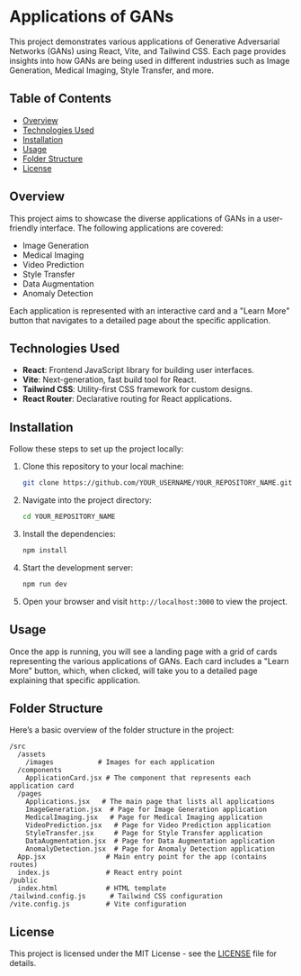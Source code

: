 
# Applications of GANs

This project demonstrates various applications of Generative Adversarial Networks (GANs) using React, Vite, and Tailwind CSS. Each page provides insights into how GANs are being used in different industries such as Image Generation, Medical Imaging, Style Transfer, and more.

## Table of Contents
- [Overview](#overview)
- [Technologies Used](#technologies-used)
- [Installation](#installation)
- [Usage](#usage)
- [Folder Structure](#folder-structure)
- [License](#license)

## Overview

This project aims to showcase the diverse applications of GANs in a user-friendly interface. The following applications are covered:
- Image Generation
- Medical Imaging
- Video Prediction
- Style Transfer
- Data Augmentation
- Anomaly Detection

Each application is represented with an interactive card and a "Learn More" button that navigates to a detailed page about the specific application.

## Technologies Used

- **React**: Frontend JavaScript library for building user interfaces.
- **Vite**: Next-generation, fast build tool for React.
- **Tailwind CSS**: Utility-first CSS framework for custom designs.
- **React Router**: Declarative routing for React applications.
  
## Installation

Follow these steps to set up the project locally:

1. Clone this repository to your local machine:
   ```bash
   git clone https://github.com/YOUR_USERNAME/YOUR_REPOSITORY_NAME.git
   ```

2. Navigate into the project directory:
   ```bash
   cd YOUR_REPOSITORY_NAME
   ```

3. Install the dependencies:
   ```bash
   npm install
   ```

4. Start the development server:
   ```bash
   npm run dev
   ```

5. Open your browser and visit `http://localhost:3000` to view the project.

## Usage

Once the app is running, you will see a landing page with a grid of cards representing the various applications of GANs. Each card includes a "Learn More" button, which, when clicked, will take you to a detailed page explaining that specific application.

## Folder Structure

Here’s a basic overview of the folder structure in the project:

```
/src
  /assets
    /images           # Images for each application
  /components
    ApplicationCard.jsx # The component that represents each application card
  /pages
    Applications.jsx   # The main page that lists all applications
    ImageGeneration.jsx  # Page for Image Generation application
    MedicalImaging.jsx   # Page for Medical Imaging application
    VideoPrediction.jsx   # Page for Video Prediction application
    StyleTransfer.jsx     # Page for Style Transfer application
    DataAugmentation.jsx  # Page for Data Augmentation application
    AnomalyDetection.jsx  # Page for Anomaly Detection application
  App.jsx               # Main entry point for the app (contains routes)
  index.js              # React entry point
/public
  index.html            # HTML template
/tailwind.config.js      # Tailwind CSS configuration
/vite.config.js         # Vite configuration
```

## License

This project is licensed under the MIT License - see the [LICENSE](LICENSE) file for details.
